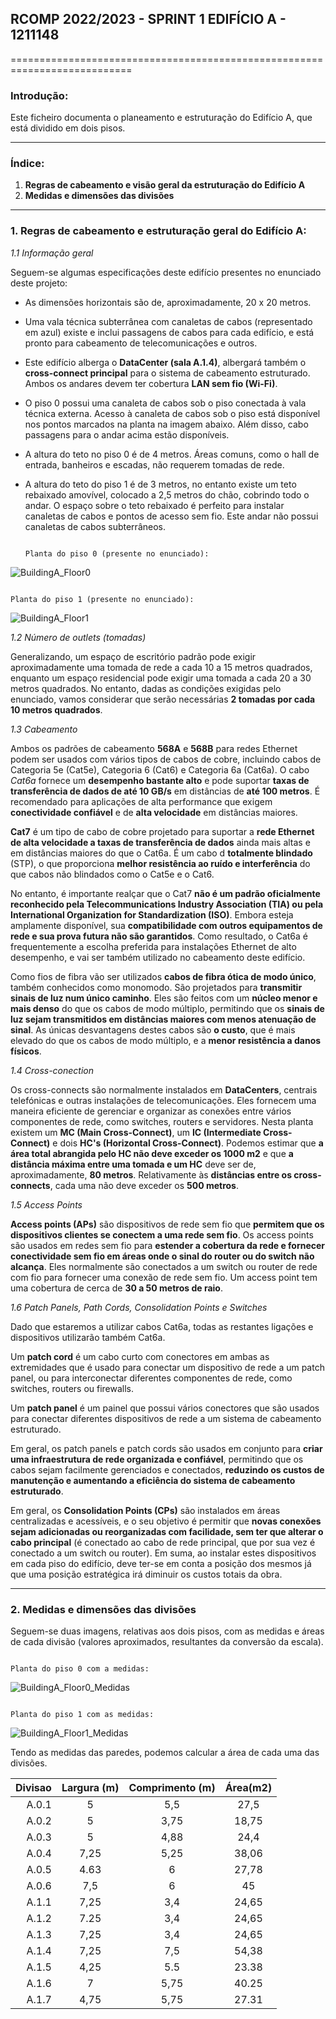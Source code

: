 ## RCOMP 2022/2023 - SPRINT 1 EDIFÍCIO A - 1211148 ##

===========================================================================

### Introdução: ###
Este ficheiro documenta o planeamento e estruturação do Edifício A, que 
está dividido em dois pisos.

------------------------------------------------------------------------------------------------------------------------------------------------------------

### Índice: ###

1. **Regras de cabeamento e visão geral da estruturação do Edifício A**
2. **Medidas e dimensões das divisões**

------------------------------------------------------------------------------------------------------------------------------------------------------------

### 1. Regras de cabeamento e estruturação geral do Edifício A: ###

_1.1 Informação geral_

Seguem-se algumas especificações deste edifício presentes no enunciado deste projeto:

* As dimensões horizontais são de, aproximadamente, 20 x 20 metros.

* Uma vala técnica subterrânea com canaletas de cabos (representado em azul) existe e inclui passagens de cabos para cada edifício, e está pronto para 
  cabeamento de telecomunicações e outros.

* Este edifício alberga o **DataCenter (sala A.1.4)**, albergará também o **cross-connect principal** para o sistema de cabeamento estruturado. Ambos os 
  andares devem ter cobertura **LAN sem fio (Wi-Fi)**.

* O piso 0 possui uma canaleta de cabos sob o piso conectada à vala técnica externa. Acesso à canaleta de cabos sob o piso está disponível nos pontos 
  marcados na planta na imagem abaixo. Além disso, cabo passagens para o andar acima estão disponíveis.

* A altura do teto no piso 0 é de 4 metros. Áreas comuns, como o hall de entrada, banheiros e escadas, não requerem tomadas de rede.

* A altura do teto do piso 1 é de 3 metros, no entanto existe um teto rebaixado amovível, colocado a 2,5 metros do chão, cobrindo todo o andar. O espaço 
  sobre o teto rebaixado é perfeito para instalar canaletas de cabos e pontos de acesso sem fio. Este andar não possui canaletas de cabos subterrâneos.


                                                                                  Planta do piso 0 (presente no enunciado):


![BuildingA_Floor0](BuildingA_Floor0.PNG)

                                                                                  Planta do piso 1 (presente no enunciado):

![BuildingA_Floor1](BuildingA_Floor1.PNG)

_1.2 Número de outlets (tomadas)_

Generalizando, um espaço de escritório padrão pode exigir aproximadamente uma tomada de rede a cada 10 a 15 metros quadrados, enquanto um espaço residencial 
pode exigir uma tomada a cada 20 a 30 metros quadrados. No entanto, dadas as condições exigidas pelo enunciado, vamos considerar que serão necessárias **2 
tomadas por cada 10 metros quadrados**.

_1.3 Cabeamento_

Ambos os padrões de cabeamento **568A** e **568B** para redes Ethernet podem ser usados com vários tipos de cabos de cobre, incluindo cabos de Categoria 5e 
(Cat5e), Categoria 6 (Cat6) e Categoria 6a (Cat6a). O cabo *Cat6a* fornece um **desempenho bastante alto** e pode suportar **taxas de transferência de dados 
de até 10 GB/s** em distâncias de **até 100 metros**. É recomendado para aplicações de alta performance que exigem **conectividade confiável** e de **alta 
velocidade** em distâncias maiores.

**Cat7** é um tipo de cabo de cobre projetado para suportar a **rede Ethernet de alta velocidade a taxas de transferência de dados** ainda mais altas e em 
distâncias maiores do que o Cat6a. É um cabo d **totalmente blindado** (STP), o que proporciona **melhor resistência ao ruído e interferência** do que cabos 
não blindados como o Cat5e e o Cat6.

No entanto, é importante realçar que o Cat7 **não é um padrão oficialmente reconhecido pela Telecommunications Industry Association (TIA) ou pela International 
Organization for Standardization (ISO)**. Embora esteja amplamente disponível, sua **compatibilidade com outros equipamentos de rede e sua prova futura não são 
garantidos**. Como resultado, o Cat6a é frequentemente a escolha preferida para instalações Ethernet de alto desempenho, e vai ser também utilizado no cabeamento 
deste edifício. 

Como fios de fibra vão ser utilizados **cabos de fibra ótica de modo único**, também conhecidos como monomodo. São projetados para **transmitir sinais de luz num 
único caminho**. Eles são feitos com um **núcleo menor e mais denso** do que os cabos de modo múltiplo, permitindo que os **sinais de luz sejam transmitidos em 
distâncias maiores com menos atenuação de sinal**. As únicas desvantagens destes cabos são **o custo**, que é mais elevado do que os cabos de modo múltiplo, e a
**menor resistência a danos físicos**. 

_1.4 Cross-conection_

Os cross-connects são normalmente instalados em **DataCenters**, centrais telefónicas e outras instalações de telecomunicações. Eles fornecem uma maneira eficiente 
de gerenciar e organizar as conexões entre vários componentes de rede, como switches, routers e servidores. Nesta planta existem um **MC (Main Cross-Connect)**, um
**IC (Intermediate Cross-Connect)** e dois **HC's (Horizontal Cross-Connect)**. Podemos estimar que **a área total abrangida pelo HC não deve exceder os 1000 m2** e 
que **a distância máxima entre uma tomada e um HC** deve ser de, aproximadamente, **80 metros**. Relativamente às **distâncias entre os cross-connects**, cada uma 
não deve exceder os **500 metros**.

_1.5 Access Points_

**Access points (APs)** são dispositivos de rede sem fio que **permitem que os dispositivos clientes se conectem a uma rede sem fio**. Os access points são usados 
em redes sem fio para **estender a cobertura da rede e fornecer conectividade sem fio em áreas onde o sinal do router ou do switch não alcança**. Eles normalmente 
são conectados a um switch ou router de rede com fio para fornecer uma conexão de rede sem fio. Um access point tem uma cobertura de cerca de **30 a 50 metros de 
raio**. 

_1.6 Patch Panels, Path Cords, Consolidation Points e Switches_

Dado que estaremos a utilizar cabos Cat6a, todas as restantes ligações e dispositivos utilizarão também Cat6a. 

Um **patch cord** é um cabo curto com conectores em ambas as extremidades que é usado para conectar um dispositivo de rede a um patch panel, ou para interconectar 
diferentes componentes de rede, como switches, routers ou firewalls. 

Um **patch panel** é um painel que possui vários conectores que são usados para conectar diferentes dispositivos de rede a um sistema de cabeamento estruturado. 

Em geral, os patch panels e patch cords são usados em conjunto para **criar uma infraestrutura de rede organizada e confiável**, permitindo que os cabos sejam 
facilmente gerenciados e conectados, **reduzindo os custos de manutenção e aumentando a eficiência do sistema de cabeamento estruturado**.

Em geral, os **Consolidation Points (CPs)** são instalados em áreas centralizadas e acessíveis, e o seu objetivo é permitir que **novas conexões sejam adicionadas 
ou reorganizadas com facilidade, sem ter que alterar o cabo principal** (é conectado ao cabo de rede principal, que por sua vez é conectado a um switch ou router).
Em suma, ao instalar estes dispositivos em cada piso do edifício, deve ter-se em conta a posição dos mesmos já que uma posição estratégica irá diminuir os custos
totais da obra.

------------------------------------------------------------------------------------------------------------------------------------------------------------

### 2. Medidas e dimensões das divisões ###

Seguem-se duas imagens, relativas aos dois pisos, com as medidas e áreas de cada divisão (valores aproximados, resultantes da conversão da escala).

                                                                                  Planta do piso 0 com a medidas:


![BuildingA_Floor0_Medidas](BuildingA_Floor0_Medidas.PNG)

                                                                                  Planta do piso 1 com as medidas:

![BuildingA_Floor1_Medidas](BuildingA_Floor1_Medidas.PNG)

Tendo as medidas das paredes, podemos calcular a área de cada uma das divisões.

| Divisao | Largura (m) | Comprimento (m) | Área(m2) |
|--------:|:-----------:|:---------------:|:--------:|
|   A.0.1 |      5      |       5,5       |   27,5   |
|   A.0.2 |      5      |      3,75       |  18,75   |
|   A.0.3 |      5      |      4,88       |   24,4   |
|   A.0.4 |    7,25     |      5,25       |  38,06   |
|   A.0.5 |    4.63     |        6        |  27,78   |
|   A.0.6 |     7,5     |        6        |    45    |
|   A.1.1 |    7,25     |       3,4       |  24,65   |
|   A.1.2 |    7.25     |       3,4       |  24,65   |
|   A.1.3 |    7,25     |       3,4       |  24,65   |
|   A.1.4 |    7,25     |       7,5       |  54,38   |
|   A.1.5 |    4,25     |       5.5       |  23.38   |
|   A.1.6 |      7      |      5,75       |  40.25   |
|   A.1.7 |    4,75     |      5,75       |  27.31   |



